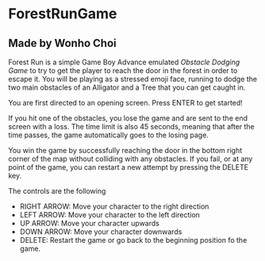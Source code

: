 # ForestRunGame

## Made by Wonho Choi

Forest Run is a simple Game Boy Advance emulated  *Obstacle Dodging Game* to try to get the player to reach the door in the forest in order to escape it. You will be playing as a stressed emoji face, running to dodge the two main obstacles of an Alligator and a Tree that you can get caught in. 

You are first directed to an opening screen. Press ENTER to get started!

If you hit one of the obstacles, you lose the game and are sent to the end screen with a loss. The time limit is also 45 seconds, meaning that after the time passes, the game automatically goes to the losing page. 

You win the game by successfully reaching the door in the bottom right corner of the map without colliding with any obstacles. If you fail, or at any point of the game, you can restart a new attempt by pressing the DELETE key. 

The controls are the following
- RIGHT ARROW: Move your character to the right direction
- LEFT ARROW: Move your character to the left direction
- UP ARROW: Move your character upwards
- DOWN ARROW: Move your character downwards
- DELETE: Restart the game or go back to the beginning position fo the game.